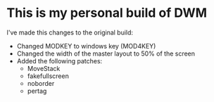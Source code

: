 # This is my personal build of DWM

I've made this changes to the original build:
- Changed MODKEY to windows key (MOD4KEY)
- Changed the width of the master layout to 50% of the screen
- Added the following patches:
	- MoveStack
	- fakefullscreen
	- noborder
	- pertag
